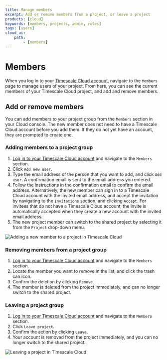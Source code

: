 ```yaml
---
title: Manage members
excerpt: Add or remove members from a project, or leave a project
products: [cloud]
keywords: [members, projects, admin, roles]
tags: [users]
cloud_ui:
    path:
        - [members]
---
```


# Members

When you log in to your [Timescale Cloud account][cloud-login], navigate to the
`Members` page to manage users of your project. From here, you can see the
current members of your Timescale Cloud project, and add and remove members.

## Add or remove members

You can add members to your project group from the `Members` section in your
Cloud console. The new member does not need to have a Timescale Cloud account
before you add them. If they do not yet have an account, they are prompted to
create one.

<Procedure>

### Adding members to a project group

1.  [Log in to your Timescale Cloud account][cloud-login] and navigate to
    the `Members` section.
1.  Click `Add new user`.
1.  Type the email address of the person that you want to add, and click `Add
    user`. A confirmation email is sent to the email address you entered.
1.  Follow the instructions in the confirmation email to confirm the email
    address. Alternatively, the new member can sign in to a Timescale Cloud
    account with the invited email address, and accept the invitation by
    navigating to the `Invitations` section, and clicking `Accept`. For invitees
    that do not have a Timescale Cloud account, the invite is automatically
    accepted when they create a new account with the invited email address.
1.  The new project member can switch to the shared project by selecting it from
    the `Project` drop-down menu.

<img class="main-content__illustration" src="https://s3.amazonaws.com/assets.timescale.com/docs/images/tsc-add-members.png" alt="Adding a new member to a project in Timescale Cloud"/>

</Procedure>

<Procedure>

### Removing members from a project group

1.  [Log in to your Timescale Cloud account][cloud-login] and navigate to
    the `Members` section.
1.  Locate the member you want to remove in the list, and click the trash can
    icon.
1.  Confirm the deletion by clicking `Remove`.
1.  The member is deleted from the project immediately, and can no longer switch
    to the shared project.

</Procedure>

<Procedure>

### Leaving a project group

1.  [Log in to your Timescale Cloud account][cloud-login] and navigate to
    the `Members` section.
1.  Click `Leave project`.
1.  Confirm the action by clicking `Leave`.
1.  Your account is removed from the project immediately, and you can no longer
    switch to the shared project.

<img class="main-content__illustration"
src="https://s3.amazonaws.com/assets.timescale.com/docs/images/tsc-leave-members.png"
alt="Leaving a project in Timescale Cloud"/>

</Procedure>

[cloud-login]: https://console.cloud.timescale.com/
